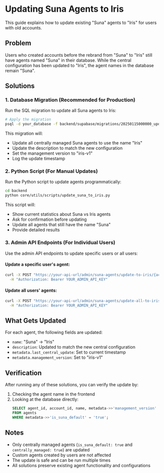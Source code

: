 # Updating Suna Agents to Iris

This guide explains how to update existing "Suna" agents to "Iris" for users with old accounts.

## Problem

Users who created accounts before the rebrand from "Suna" to "Iris" still have agents named "Suna" in their database. While the central configuration has been updated to "Iris", the agent names in the database remain "Suna".

## Solutions

### 1. Database Migration (Recommended for Production)

Run the SQL migration to update all Suna agents to Iris:

```bash
# Apply the migration
psql -d your_database -f backend/supabase/migrations/20250115000000_update_suna_to_iris.sql
```

This migration will:
- Update all centrally managed Suna agents to use the name "Iris"
- Update the description to match the new configuration
- Set the management version to "iris-v1"
- Log the update timestamp

### 2. Python Script (For Manual Updates)

Run the Python script to update agents programmatically:

```bash
cd backend
python core/utils/scripts/update_suna_to_iris.py
```

This script will:
- Show current statistics about Suna vs Iris agents
- Ask for confirmation before updating
- Update all agents that still have the name "Suna"
- Provide detailed results

### 3. Admin API Endpoints (For Individual Users)

Use the admin API endpoints to update specific users or all users:

#### Update a specific user's agent:
```bash
curl -X POST "https://your-api-url/admin/suna-agents/update-to-iris/{account_id}" \
  -H "Authorization: Bearer YOUR_ADMIN_API_KEY"
```

#### Update all users' agents:
```bash
curl -X POST "https://your-api-url/admin/suna-agents/update-all-to-iris" \
  -H "Authorization: Bearer YOUR_ADMIN_API_KEY"
```

## What Gets Updated

For each agent, the following fields are updated:
- `name`: "Suna" → "Iris"
- `description`: Updated to match the new central configuration
- `metadata.last_central_update`: Set to current timestamp
- `metadata.management_version`: Set to "iris-v1"

## Verification

After running any of these solutions, you can verify the update by:

1. Checking the agent name in the frontend
2. Looking at the database directly:
   ```sql
   SELECT agent_id, account_id, name, metadata->>'management_version' 
   FROM agents 
   WHERE metadata->>'is_suna_default' = 'true';
   ```

## Notes

- Only centrally managed agents (`is_suna_default: true` and `centrally_managed: true`) are updated
- Custom agents created by users are not affected
- The update is safe and can be run multiple times
- All solutions preserve existing agent functionality and configurations
